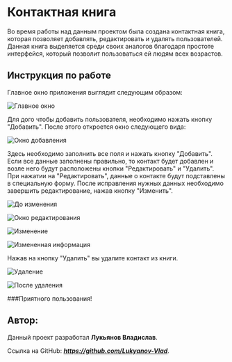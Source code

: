 # Контактная книга
Во время работы над данным проектом была создана контактная книга, которая позволяет добавлять, редактировать и удалять  пользователей. Данная книга выделяется среди своих аналогов благодаря простоте интерфейся, который позволит пользоваться ей людям всех возрастов.



## Инструкция по работе
Главное окно приложения выглядит следующим образом:

![Главное окно](https://i.ibb.co/P6sr6Sj/screen37.png)

Для дого чтобы добавить пользователя, необходимо нажать кнопку "Добавить".
После этого откроется окно следующего вида:

![Окно добавления](https://i.ibb.co/wwK7D33/screen32.png)

Здесь необходимо заполнить все поля и нажать кнопку "Добавить". Если все данные заполнены правильно, то контакт будет добавлен и возле него будут расположены кнопки "Редактировать" и "Удалить". При нажатии на "Редактировать", данные о контакте будут подставлены в специальную форму. После исправления нужных данных необходимо завершить редактирование, нажав кнопку "Изменить".


![До изменения](https://i.ibb.co/VqcCYgq/screen34.png)

![Окно редактирования](https://i.ibb.co/7vGVHRh/screen33.png)

![Изменение](https://i.ibb.co/BBK3TtP/screen38.png)

![Измененная информация](https://i.ibb.co/26Zzhcw/screen35.png)

Нажав на кнопку "Удалить" вы удалите контакт из книги.

![Удаление](https://i.ibb.co/d0t9n04/screen39.png)

![После удаления](https://i.ibb.co/P6fydK2/screen36.png)

###Приятного пользования!

## Автор:

Данный проект разработал __Лукьянов Владислав__.

Ссылка на GitHub:  ___https://github.com/Lukyanov-Vlad___.


